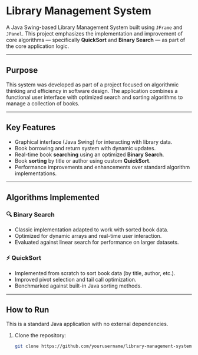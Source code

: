 # Library Management System

A Java Swing-based Library Management System built using `JFrame` and `JPanel`. This project emphasizes the implementation and improvement of core algorithms — specifically **QuickSort** and **Binary Search** — as part of the core application logic.

---

## Purpose

This system was developed as part of a project focused on algorithmic thinking and efficiency in software design. The application combines a functional user interface with optimized search and sorting algorithms to manage a collection of books.

---

## Key Features

- Graphical interface (Java Swing) for interacting with library data.
- Book borrowing and return system with dynamic updates.
- Real-time book **searching** using an optimized **Binary Search**.
- Book **sorting** by title or author using custom **QuickSort**.
- Performance improvements and enhancements over standard algorithm implementations.

---

## Algorithms Implemented

### 🔍 Binary Search
- Classic implementation adapted to work with sorted book data.
- Optimized for dynamic arrays and real-time user interaction.
- Evaluated against linear search for performance on larger datasets.

### ⚡ QuickSort
- Implemented from scratch to sort book data (by title, author, etc.).
- Improved pivot selection and tail call optimization.
- Benchmarked against built-in Java sorting methods.

---

## How to Run

This is a standard Java application with no external dependencies.

1. Clone the repository:
   ```bash
   git clone https://github.com/yourusername/library-management-system
